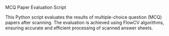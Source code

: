 MCQ Paper Evaluation Script


This Python script evaluates the results of multiple-choice question (MCQ) papers after scanning. The evaluation is achieved using FlowCV algorithms, ensuring accurate and efficient processing of scanned answer sheets.

